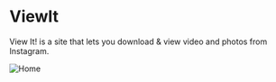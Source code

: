 # ViewIt
View It! is a site that lets you download &amp; view video and photos from Instagram.

![Home](https://i.imgur.com/9KXRgqQ.png "")

